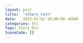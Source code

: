 ```yaml
---
layout: post
title:  "others_test"
date:   2022-01-02 18:00:00 +0000
categories: Etc
Tags: Story Etc
SceneCode: []
---
```


